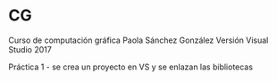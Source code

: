 # CG
Curso de computación gráfica
Paola Sánchez González 
Versión Visual Studio 2017

Práctica 1 - se crea un proyecto en VS y se enlazan las bibliotecas
